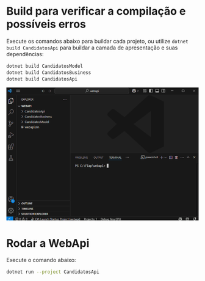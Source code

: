 
# Build para verificar a compilação e possíveis erros

Execute os comandos abaixo para buildar cada projeto, ou utilize `dotnet build CandidatosApi` para buildar a camada de apresentação e suas dependências:

```bash
dotnet build CandidatosModel
dotnet build CandidatosBusiness
dotnet build CandidatosApi
```

![gifanimation.gif](/.attachments/gifanimation-508981cd-75f5-4e02-beb9-22a870a7d23f.gif)

# Rodar a WebApi

Execute o comando abaixo:

```bash
dotnet run --project CandidatosApi
```

